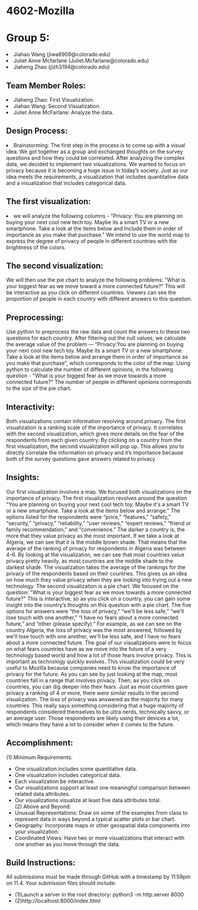 # 4602-Mozilla
# Group 5:

<li>Jiahao Wang (jiwa8909@colorado.edu)</li>
<li>Juliet Anne Mcfarlane (Juliet.Mcfarlane@colorado.edu)</li>
<li>Jiaheng Zhao (jizh3194@colorado.edu)</li>

<h2>Team Member Roles: </h2>
<li>Jiaheng Zhao: First Visualization.</li>
<li>Jiahao Wang: Second Visualization.</li>
<li>Juliet Anne McFarlane: Analyze the data.</li>

<h2>Design Process:</h2> 
  <li>Brainstorming: The first step in the process is to come up with a visual idea. We got together as a group and exchanged thoughts on the survey questions and how they could be correlated. After analyzing the complex data, we decided to implement two visualizations. We wanted to focus on privacy because it is becoming a huge issue in today’s society. Just as our idea meets the requirements, a visualization that includes quantitative data and a visualization that includes categorical data. 
  </li>
  

<h2>The first visualization:</h2> 
<li>we will analyze the following columns - "Privacy: You are planning on buying your next cool new tech toy. Maybe its a smart TV or a new smartphone. Take a look at the items below and Include them in order of importance as you make that purchase." We intend to use the world map to express the degree of privacy of people in different countries with the brightness of the colors. 
</li>


<h2>The second visualization:</h2> 
We will then use the pie chart to analyze the following problems: "What is your biggest fear as we move toward a more connected future?" This will be interactive as you click on different countries. Viewers can see the proportion of people in each country with different answers to this question.

<h2>Preprocessing:</h2> 
Use python to preprocess the raw data and count the answers to these two questions for each country. After filtering out the null values, we calculate the average value of the problem — “Privacy:You are planning on buying your next cool new tech toy. Maybe its a smart TV or a new smartphone. Take a look at the items below and arrange them in order of importance as you make that purchase”, which corresponds to the color of the map. Using python to calculate the number of different opinions, in the following question - "What is your biggest fear as we move towards a more connected future?" The number of people in different opinions corresponds to the size of the pie chart.

<h2>Interactivity:</h2> 
Both visualizations contain information revolving around privacy. The first visualization is a ranking scale of the importance of privacy. It correlates with the second visualization, which gives more details on the fear of the respondents from each given country. By clicking on a country from the first visualization, the second visualization will pop up. This allows you to directly correlate the information on privacy and it’s importance because both of the survey questions gave answers related to privacy.

<h2>Insights:</h2>
Our first visualization involves a map. We focused both visualizations on the importance of privacy. The first visualization revolves around the question "You are planning on buying your next cool tech toy. Maybe it's a smart TV or a new smartphone. Take a look at the items below and arrange." The options listed for the respondents were “price,” “features,” “safety,” “security,” “privacy,” “reliability,” “user reviews,” “expert reviews,” “friend or family recommendation,” and “convenience.” The darker a country is, the more that they value privacy as the most important. If we take a look at Algeria, we can see that it is the middle brown shade. That means that the average of the ranking of privacy for respondents in Algeria was between 4-6. By looking at the visualization, we can see that most countries value privacy pretty heavily, as most countries are the middle shade to the darkest shade. The visualization takes the average of the rankings for the privacy of the respondents based on their countries. This gives us an idea on how much they value privacy when they are looking into trying out a new technology. 
The second visualization is a pie chart. We focused on the question: "What is your biggest fear as we move towards a more connected future?" This is interactive, so as you click on a country, you can gain some insight into the country’s thoughts on this question with a pie chart. The five options for answers were “the loss of privacy,” “we'll be less safe,” “we'll lose touch with one another,” “I have no fears about a more connected future,” and “other (please specify).” For example, as we can see on the country Algeria, the loss of privacy was the most answered, followed by we'll lose touch with one another, we'll be less safe, and I have no fears about a more connected future. The goal of our visualizations were to focus on what fears countries have as we move into the future of a very technology based world and how a lot of those fears involve privacy. This is important as technology quickly evolves. This visualization could be very useful to Mozilla because companies need to know the importance of privacy for the future. As you can see by just looking at the map, most countries fall in a range that involves privacy. Then, as you click on countries, you can dig deeper into their fears. Just as most countries gave privacy a ranking of 4 or more, there were similar results in the second visualization. The loss of privacy was answered as the majority for many countries. This really says something considering that a huge majority of respondents considered themselves to be ultra nerds, technically savvy, or an average user. Those respondents are likely using their devices a lot, which means they have a lot to consider when it comes to the future. 


<h2>Accomplishment:</h2>
(1) Minimum Requirements:
<ul>
<li>One visualization includes some quantitative data.</li>
<li>One visualization includes categorical data.</li>
<li>Each visualization be interactive.</li>
<li>Our visualizations support at least one meaningful comparison between related data attributes.</li>
<li>Our visualizations visualize at least five data attributes total.</li>
(2) Above and Beyond:
<li>Unusual Representations: Draw on some of the examples from class to represent data in ways beyond a typical scatter plots or bar chart.</li>
<li>Geography: Incorporate maps or other geospatial data components into your visualization.</li>
<li>Coordinated Views: Have two or more visualizations that interact with one another as you move through the data.</li>
</ul>

<h2>Build Instructions:</h2>
All submissions must be made through GitHub with a timestamp by 11:59pm on 11.4. Your submission files should include:
<ul>
<li>(1)Launch a server in the root directory: python3 -m http.server 8000</li>
<li>(2)http://localhost:8000/index.html</li>
</ul>
	
